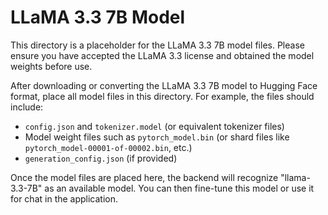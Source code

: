 # LLaMA 3.3 7B Model

This directory is a placeholder for the LLaMA 3.3 7B model files. Please ensure you have accepted the LLaMA 3.3 license and obtained the model weights before use.

After downloading or converting the LLaMA 3.3 7B model to Hugging Face format, place all model files in this directory. For example, the files should include:
- `config.json` and `tokenizer.model` (or equivalent tokenizer files)
- Model weight files such as `pytorch_model.bin` (or shard files like `pytorch_model-00001-of-00002.bin`, etc.)
- `generation_config.json` (if provided)

Once the model files are placed here, the backend will recognize "llama-3.3-7B" as an available model. You can then fine-tune this model or use it for chat in the application.
